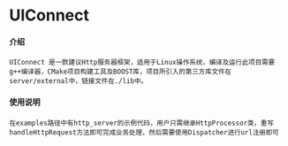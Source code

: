 # UIConnect

#### 介绍
    UIConnect 是一款建议Http服务器框架，适用于Linux操作系统，编译及运行此项目需要g++编译器，CMake项目构建工具及BOOST库，项目所引入的第三方库文件在server/external中，链接文件在./lib中。

#### 使用说明
    在examples路径中有http_server的示例代码，用户只需继承HttpProcessor类，重写handleHttpRequest方法即可完成业务处理，然后需要使用Dispatcher进行url注册即可
